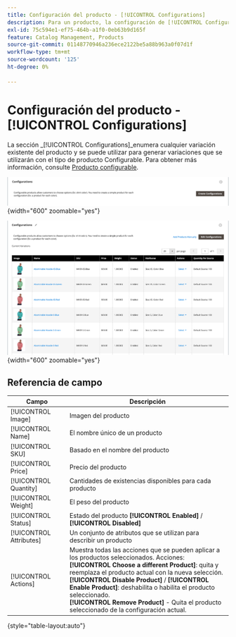 ```yaml
---
title: Configuración del producto - [!UICONTROL Configurations]
description: Para un producto, la configuración de [!UICONTROL Configurations] define variaciones para usarlas con el tipo de producto Configurable.
exl-id: 75c594e1-ef75-464b-a1f0-0eb63b9d165f
feature: Catalog Management, Products
source-git-commit: 01148770946a236ece2122be5a88b963a0f07d1f
workflow-type: tm+mt
source-wordcount: '125'
ht-degree: 0%

---
```


# Configuración del producto - [!UICONTROL Configurations]

La sección _[!UICONTROL Configurations]_enumera cualquier variación existente del producto y se puede utilizar para generar variaciones que se utilizarán con el tipo de producto Configurable. Para obtener más información, consulte [Producto configurable](product-create-configurable.md).

![Sección de configuraciones](./assets/product-configurable-create-configurations.png){width="600" zoomable="yes"}

![Configuraciones de productos](./assets/product-configurations-hoodie.png){width="600" zoomable="yes"}

## Referencia de campo

| Campo | Descripción |
|--- |--- |
| [!UICONTROL Image] | Imagen del producto |
| [!UICONTROL Name] | El nombre único de un producto |
| [!UICONTROL SKU] | Basado en el nombre del producto |
| [!UICONTROL Price] | Precio del producto |
| [!UICONTROL Quantity] | Cantidades de existencias disponibles para cada producto |
| [!UICONTROL Weight] | El peso del producto |
| [!UICONTROL Status] | Estado del producto **[!UICONTROL Enabled]** / **[!UICONTROL Disabled]** |
| [!UICONTROL Attributes] | Un conjunto de atributos que se utilizan para describir un producto |
| [!UICONTROL Actions] | Muestra todas las acciones que se pueden aplicar a los productos seleccionados. Acciones:<br /> **[!UICONTROL Choose a different Product]**: quita y reemplaza el producto actual con la nueva selección.<br /> **[!UICONTROL Disable Product]** / **[!UICONTROL Enable Product]**: deshabilita o habilita el producto seleccionado.<br /> **[!UICONTROL Remove Product]** - Quita el producto seleccionado de la configuración actual. |

{style="table-layout:auto"}
